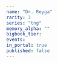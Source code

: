 ```yaml
---
name: "Dr. Reyga"
rarity: 3
series: "tng"
memory_alpha: ""
bigbook_tier:
events:
in_portal: true
published: false
---
```


